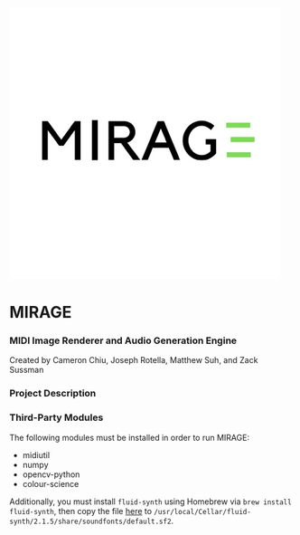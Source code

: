![MIRAGE logo](logo.jpg)

# MIRAGE
### MIDI Image Renderer and Audio Generation Engine

Created by Cameron Chiu, Joseph Rotella, Matthew Suh, and Zack Sussman

### Project Description

### Third-Party Modules

The following modules must be installed in order to run MIRAGE:

* midiutil
* numpy
* opencv-python
* colour-science

Additionally, you must install `fluid-synth` using Homebrew via `brew install fluid-synth`, then copy the file [here](https://drive.google.com/file/d/1UYE4C-W9gCHZJzUZZ-hR_GJBsO8BvcWF/view?usp=sharing) to `/usr/local/Cellar/fluid-synth/2.1.5/share/soundfonts/default.sf2`.